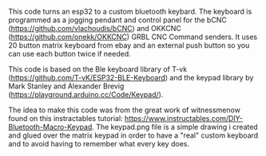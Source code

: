 This code turns an esp32 to a custom bluetooth keybard. The keyboard is programmed as a jogging pendant and control panel for the bCNC (https://github.com/vlachoudis/bCNC) and OKKCNC (https://github.com/onekk/OKKCNC) GRBL CNC Command senders. It uses 20 button matrix keyboard from ebay and an external push button so you can use each button twice if needed.
   
   This code is based on the Ble keyboard library of T-vk (https://github.com/T-vK/ESP32-BLE-Keyboard) and the keypad library by Mark Stanley and Alexander Brevig (https://playground.arduino.cc/Code/Keypad/). 
   
   The idea to make this code was from the great work of witnessmenow found on this instractables tutorial: https://www.instructables.com/DIY-Bluetooth-Macro-Keypad.
   The keypad.png file is a simple drawing i created and glued over the matrix keypad in order to have a "real" custom keyboard and to avoid having to remember what every key        does. 
